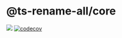 # @ts-rename-all/core

<a href="https://www.npmjs.com/package/@ts-rename-all/core"><img src="https://img.shields.io/npm/v/@ts-rename-all/core"></a>
[![codecov](https://codecov.io/gh/bisquit/ts-rename-all/branch/main/graph/badge.svg?token=CuTNKRUbjQ)](https://codecov.io/gh/bisquit/ts-rename-all)
